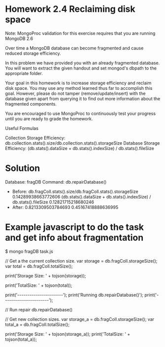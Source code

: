 # Homework 2.4 Reclaiming disk space

Note: MongoProc validation for this exercise requires that you are running MongoDB 2.6

Over time a MongoDB database can become fragmented and cause reduced storage efficiency.

In this problem we have provided you with an already fragmented database. You will want to extract the given handout and set mongod's dbpath to the appropriate folder.

Your goal in this homework is to increase storage efficiency and reclaim disk space. You may use any method learned thus far to accomplish this goal. However, please do not tamper (remove/update/insert) with the database given apart from querying it to find out more information about the fragmented components.

You are encouraged to use MongoProc to continuously test your progress until you are ready to grade the homework.

Useful Formulas

Collection Storage Efficiency:
db.collection.stats().size/db.collection.stats().storageSize
Database Storage Efficiency:
(db.stats().dataSize + db.stats().indexSize) / db.stats().fileSize

# Solution
Database: fragDB
Command: db.repairDatabase()
- Before:
db.fragColl.stats().size/db.fragColl.stats().storageSize
0.14289938663772606
(db.stats().dataSize + db.stats().indexSize) / db.stats().fileSize
0.12821715218680246
- After:
0.8213309503784693
0.45167418888636995

# Example javascript to do the task and get info about fragmentation
$ mongo fragDB task.js

// Get a the current collection size.
var storage = db.fragColl.storageSize();
var total = db.fragColl.totalSize();

print('Storage Size: ' + tojson(storage));

print('TotalSize: ' + tojson(total));

print('-----------------------');
print('Running db.repairDatabase()');
print('-----------------------');

// Run repair
db.repairDatabase()

// Get new collection sizes.
var storage_a = db.fragColl.storageSize();
var total_a = db.fragColl.totalSize();

print('Storage Size: ' + tojson(storage_a));
print('TotalSize: ' + tojson(total_a));

